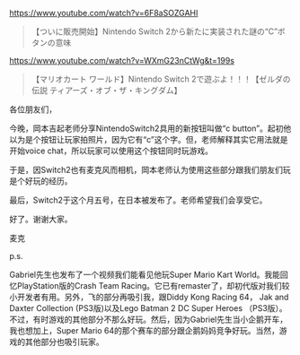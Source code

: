 https://www.youtube.com/watch?v=6F8aSOZGAHI

> 【ついに販売開始】Nintendo Switch 2から新たに実装された謎の“C”ボタンの意味

https://www.youtube.com/watch?v=WXmG23nCtWg&t=199s

> 【マリオカート ワールド】Nintendo Switch 2で遊ぶよ！！！【ゼルダの伝説 ティアーズ・オブ・ザ・キングダム】 

各位朋友们，

今晚，岡本吉起老师分享NintendoSwitch2具用的新按钮叫做“c button”。起初他以为是个按钮让玩家拍照片，因为它有“c”这个字。但，老师解释其实它用法就是开始voice chat，所以玩家可以使用这个按钮同时玩游戏。

于是，因Switch2也有麦克风而相机，岡本老师认为使用这些部分跟我们朋友们玩是个好玩的经历。

最后，Switch2于这个月五号，在日本被发布了。老师希望我们会享受它。

好了。谢谢大家。

麦克

p.s.

Gabriel先生也发布了一个视频我们能看见他玩Super Mario Kart World。我能回忆PlayStation版的Crash Team Racing。它已有remaster了，却初代版对我们较小开发者有用。另外，飞的部分再吸引我，跟Diddy Kong Racing 64， Jak and Daxter Collection (PS3版)以及Lego Batman 2 DC Super Heroes （PS3版）。不过，有时游戏的其他部分不那么好玩。然后，因为Gabriel先生当小企鹅开车，我也想加上，Super Mario 64的那个赛车的部分跟企鹅妈妈竞争好玩。当然，游戏的其他部分也吸引玩家。
